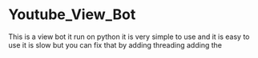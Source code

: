 # Youtube_View_Bot
This is a view bot it run on python it is very simple to use and it is easy to use it is slow but you can fix that by adding threading   adding the 
